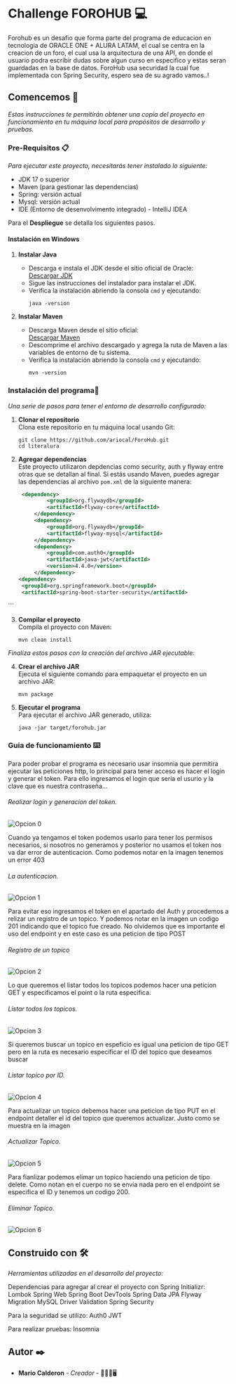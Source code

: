 # Challenge FOROHUB 💻

Forohub es un desafio que forma parte del programa de educacion en tecnologia de ORACLE ONE + ALURA LATAM, el cual se centra en la creacion de un foro, el cual usa la arquitectura de una API, en donde el usuario podra escribir dudas sobre algun curso en especifico y estas seran guardadas en la base de datos. ForoHub usa securidad la cual fue implementada con Spring Security, espero sea de su agrado vamos..!

## Comencemos 🚀

_Estas instrucciones te permitirán obtener una copia del proyecto en funcionamiento en tu máquina local para propósitos de desarrollo y pruebas._

### Pre-Requisitos 📋

_Para ejecutar este proyecto, necesitarás tener instalado lo siguiente:_

- JDK 17 o superior
- Maven (para gestionar las dependencias)
- Spring: versión actual
- Mysql: versión actual
- IDE (Entorno de desenvolvimento integrado) - IntelliJ IDEA

Para el **Despliegue** se detalla los siguientes pasos.
#### Instalación en Windows

1. **Instalar Java**
    - Descarga e instala el JDK desde el sitio oficial de Oracle:  
      [Descargar JDK](https://www.oracle.com/java/technologies/javase-jdk21-downloads.html)
    - Sigue las instrucciones del instalador para instalar el JDK.
    - Verifica la instalación abriendo la consola `cmd` y ejecutando:
      ```
      java -version
      ```

2. **Instalar Maven**
    - Descarga Maven desde el sitio oficial:  
      [Descargar Maven](https://maven.apache.org/download.cgi)
    - Descomprime el archivo descargado y agrega la ruta de Maven a las variables de entorno de tu sistema.
    - Verifica la instalación abriendo la consola `cmd` y ejecutando:
      ```
      mvn -version
      ```

### Instalación del programa🔧

_Una serie de pasos para tener el entorno de desarrollo configurado:_

1. **Clonar el repositorio**  
   Clona este repositorio en tu máquina local usando Git:
   ```
   git clone https://github.com/ariocal/ForoHub.git
   cd literalura
   ```

2. **Agregar dependencias**  
   Este proyecto utilizaron depdencias como security, auth y flyway entre otras que se detallan al final. Si estás usando Maven, puedes agregar las dependencias al archivo `pom.xml` de la siguiente manera:

   ```xml
	<dependency>
			<groupId>org.flywaydb</groupId>
			<artifactId>flyway-core</artifactId>
		</dependency>
		<dependency>
			<groupId>org.flywaydb</groupId>
			<artifactId>flyway-mysql</artifactId>
		</dependency>
		<dependency>
			<groupId>com.auth0</groupId>
			<artifactId>java-jwt</artifactId>
			<version>4.4.0</version>
		</dependency>
   <dependency>
    <groupId>org.springframework.boot</groupId>
    <artifactId>spring-boot-starter-security</artifactId>
</dependency>
   ```

3. **Compilar el proyecto**  
   Compila el proyecto con Maven:
   ```
   mvn clean install
   ```

_Finaliza estos pasos con la creación del archivo JAR ejecutable:_

4. **Crear el archivo JAR**  
   Ejecuta el siguiente comando para empaquetar el proyecto en un archivo JAR:
   ```
   mvn package
   ```

5. **Ejecutar el programa**  
   Para ejecutar el archivo JAR generado, utiliza:
   ```
   java -jar target/forohub.jar
   ```

### Guia de funcionamiento ⌨️
Para poder probar el programa es necesario usar insomnia que permitira ejecutar las peticiones http, lo principal para tener acceso es hacer el login y generar el token. Para ello ingresamos el login que seria el usurio y la clave que es nuestra contraseña...
###### Realizar login y generacion del token.
![Opcion 0](imagenes/imagen1.png)

Cuando ya tengamos el token podemos usarlo para tener los permisos necesarios, si nosotros no generamos y posterior no usamos el token nos va dar error de autenticacion. Como podemos notar en la imagen tenemos un error 403
###### La autenticacion.
![Opcion 1](imagenes/imagen2.png) 
 
Para evitar eso ingresamos el token en el apartado del Auth y procedemos a relizar un registro de un topico. Y podemos notar en la imagen un codigo 201 indicando que el topico fue creado. No olvidemos que es importante el uso del endpoint y en este caso es una peticion de tipo POST
###### Registro de un topico
![Opcion 2](imagenes/imagen3.png)

Lo que queremos el listar todos los topicos podemos hacer una peticion GET y especificamos el point o la ruta especifica.
###### Listar todos los topicos.
![Opcion 3](imagenes/imagen4.png)

Si queremos buscar un topico en espeficio es igual una peticion de tipo GET pero en la ruta es necesario especificar el ID del topico que deseamos buscar
###### Listar topico por ID.
![Opcion 4](imagenes/imagen5.png)


Para actualizar un topico debemos hacer una peticion de tipo PUT en el endpoint detaller el id del topico que queremos actualizar. Justo como se muestra en la imagen
###### Actualizar Topico.
![Opcion 5](imagenes/imagen6.png)

Para fianlizar podemos elimar un topico haciendo una peticion de tipo delete. Como notan en el cuerpo no se envia nada pero en el endpoint se especifica el ID y tenemos un codigo 200.
###### Eliminar Topico.
![Opcion 6](imagenes/imagen7.png)

## Construido con 🛠️

_Herramientas utilizadas en el desarrollo del proyecto:_

Dependencias para agregar al crear el proyecto con Spring Initializr:
Lombok
Spring Web
Spring Boot DevTools
Spring Data JPA
Flyway Migration
MySQL Driver
Validation
Spring Security

Para la seguridad se utilizo:
 Auth0
 JWT

Para realizar pruebas:
Insomnia

## Autor ✒️


* **Mario Calderon** - *Creador* - 👨🏽‍💻🖥️
